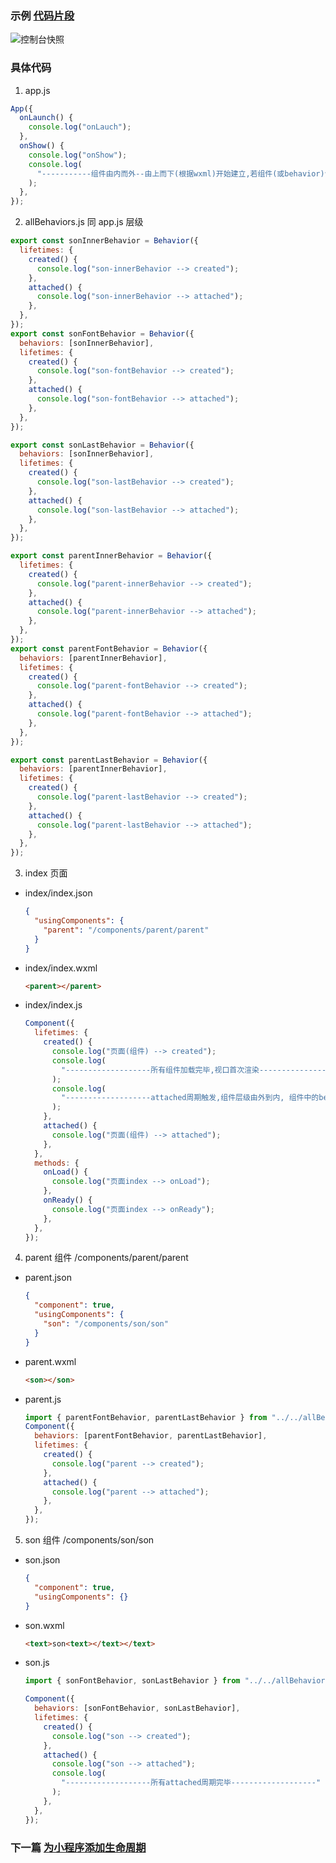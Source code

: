 ### 示例 [代码片段](https://developers.weixin.qq.com/s/O7dKBNmM7qzu)

![控制台快照](/%E7%94%9F%E5%91%BD%E5%91%A8%E6%9C%9F%E5%85%A8.png)

### 具体代码

1. app.js

```js
App({
  onLaunch() {
    console.log("onLauch");
  },
  onShow() {
    console.log("onShow");
    console.log(
      "-----------组件由内而外--由上而下(根据wxml)开始建立,若组件(或behavior)包含behavior则先建立behavior：由内而外,由前到后,同名当一-----------"
    );
  },
});
```

2. allBehaviors.js 同 app.js 层级

```js
export const sonInnerBehavior = Behavior({
  lifetimes: {
    created() {
      console.log("son-innerBehavior --> created");
    },
    attached() {
      console.log("son-innerBehavior --> attached");
    },
  },
});
export const sonFontBehavior = Behavior({
  behaviors: [sonInnerBehavior],
  lifetimes: {
    created() {
      console.log("son-fontBehavior --> created");
    },
    attached() {
      console.log("son-fontBehavior --> attached");
    },
  },
});

export const sonLastBehavior = Behavior({
  behaviors: [sonInnerBehavior],
  lifetimes: {
    created() {
      console.log("son-lastBehavior --> created");
    },
    attached() {
      console.log("son-lastBehavior --> attached");
    },
  },
});

export const parentInnerBehavior = Behavior({
  lifetimes: {
    created() {
      console.log("parent-innerBehavior --> created");
    },
    attached() {
      console.log("parent-innerBehavior --> attached");
    },
  },
});
export const parentFontBehavior = Behavior({
  behaviors: [parentInnerBehavior],
  lifetimes: {
    created() {
      console.log("parent-fontBehavior --> created");
    },
    attached() {
      console.log("parent-fontBehavior --> attached");
    },
  },
});

export const parentLastBehavior = Behavior({
  behaviors: [parentInnerBehavior],
  lifetimes: {
    created() {
      console.log("parent-lastBehavior --> created");
    },
    attached() {
      console.log("parent-lastBehavior --> attached");
    },
  },
});
```

3. index 页面

- index/index.json

  ```json
  {
    "usingComponents": {
      "parent": "/components/parent/parent"
    }
  }
  ```

- index/index.wxml

  ```html
  <parent></parent>
  ```

- index/index.js

  ```js
  Component({
    lifetimes: {
      created() {
        console.log("页面(组件) --> created");
        console.log(
          "-------------------所有组件加载完毕,视口首次渲染-------------------"
        );
        console.log(
          "-------------------attached周期触发,组件层级由外到内, 组件中的behavior由内到外,由前到后-------------------"
        );
      },
      attached() {
        console.log("页面(组件) --> attached");
      },
    },
    methods: {
      onLoad() {
        console.log("页面index --> onLoad");
      },
      onReady() {
        console.log("页面index --> onReady");
      },
    },
  });
  ```

4. parent 组件 /components/parent/parent

- parent.json

  ```json
  {
    "component": true,
    "usingComponents": {
      "son": "/components/son/son"
    }
  }
  ```

- parent.wxml

  ```html
  <son></son>
  ```

- parent.js

  ```js
  import { parentFontBehavior, parentLastBehavior } from "../../allBehaviors";
  Component({
    behaviors: [parentFontBehavior, parentLastBehavior],
    lifetimes: {
      created() {
        console.log("parent --> created");
      },
      attached() {
        console.log("parent --> attached");
      },
    },
  });
  ```

5. son 组件 /components/son/son

- son.json

  ```json
  {
    "component": true,
    "usingComponents": {}
  }
  ```

- son.wxml

  ```html
  <text>son<text></text></text>
  ```

- son.js

  ```js
  import { sonFontBehavior, sonLastBehavior } from "../../allBehaviors";

  Component({
    behaviors: [sonFontBehavior, sonLastBehavior],
    lifetimes: {
      created() {
        console.log("son --> created");
      },
      attached() {
        console.log("son --> attached");
        console.log(
          "-------------------所有attached周期完毕-------------------"
        );
      },
    },
  });
  ```

### 下一篇 [为小程序添加生命周期](https://developers.weixin.qq.com/community/develop/article/doc/00060ca79f005034860edea3156813)